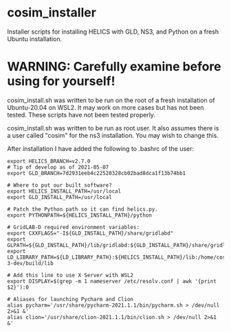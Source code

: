 # cosim_installer
Installer scripts for installing HELICS with GLD, NS3, and Python on a fresh Ubuntu installation.

# WARNING: Carefully examine before using for yourself!
cosim_install.sh was written to be run on the root of a fresh installation of Ubuntu-20.04 on WSL2. It may work on more cases but has not been tested.
These scripts have not been tested properly. 

cosim_install.sh was written to be run as root user. It also assumes there is a user called "cosim" for the ns3 installation. You may wish to change this.

After installation I have added the following to .bashrc of the user:

```
export HELICS_BRANCH=v2.7.0
# Tip of develop as of 2021-05-07
export GLD_BRANCH=7d2931eeb4c22520328cb02bad8dca1f13b74bb1

# Where to put our built software?
export HELICS_INSTALL_PATH=/usr/local
export GLD_INSTALL_PATH=/usr/local

# Patch the Python path so it can find helics.py.
export PYTHONPATH=${HELICS_INSTALL_PATH}/python

# GridLAB-D required environment variables:
export CXXFLAGS="-I${GLD_INSTALL_PATH}/share/gridlabd"
export GLPATH=${GLD_INSTALL_PATH}/lib/gridlabd:${GLD_INSTALL_PATH}/share/gridlabd 
export LD_LIBRARY_PATH=${LD_LIBRARY_PATH}:${HELICS_INSTALL_PATH}/lib:/home/cosim/ns-3-dev/build/lib

# Add this line to use X Server with WSL2 
export DISPLAY=$(grep -m 1 nameserver /etc/resolv.conf | awk '{print $2}'):0

# Aliases for launching Pycharm and Clion 
alias pycharm='/usr/share/pycharm-2021.1.1/bin/pycharm.sh > /dev/null 2>&1 &'
alias clion='/usr/share/clion-2021.1.1/bin/clion.sh > /dev/null 2>&1 &'
```
